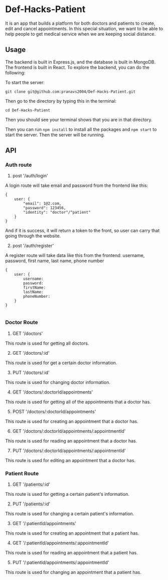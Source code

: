# Def-Hacks-Patient

It is an app that builds a platform for both doctors and patients to create, edit and cancel appointments. In this special situation, we want to be able to help people to get medical service when we are keeping social distance. 

## Usage

The backend is built in Express.js, and the database is built in MongoDB. The frontend is built in React. To explore the backend, you can do the following: 

To start the server: 

```
git clone git@github.com:pranavs2004/Def-Hacks-Patient.git
```
Then go to the directory by typing this in the terminal: 

```
cd Def-Hacks-Patient
```
Then you should see your terminal shows that you are in that directory. 

Then you can run `npm install` to install all the packages and `npm start` to start the server. Then the server will be running. 

## API

### Auth route

1. post '/auth/login'

A login route will take email and password from the frontend like this: 

```
{
    user: {
        "email": 1@2.com,
        "password": 123456,
        "identity": "doctor"/"patient"
    }
}
```
And if it is success, it will return a token to the front, so user can carry that going through the website.

2. post '/auth/register'

A register route will take data like this from the frontend: 
 username, password, first name, last name, phone number

```
{
    user: {
        username:
        password:
        firstName:
        lastName:
        phoneNumber:
    }
}


```

### Doctor Route

1. GET '/doctors'

This route is used for getting all doctors. 

2. GET '/doctors/:id'

This route is used for get a certain doctor information. 

3. PUT '/doctors/:id'

This route is used for changing doctor information.

4. GET '/doctors/:doctorId/appointments'

This route is used for getting all of the appointments that a doctor has. 

5. POST '/doctors/:doctorId/appointments'

This route is used for creating an appointment that a doctor has. 

6. GET '/doctors/:doctorId/appointments/:appointmentId'

This route is used for reading an appointment that a doctor has. 

7. PUT '/doctors/:doctorId/appointments/:appointmentId'

This route is used for editing an appointment that a doctor has. 

### Patient Route

1. GET '/patients/:id'

This route is used for getting a certain patient's information. 

2. PUT '/patients/:id'

This route is used for changing a certain patient's information. 

3. GET '/:patientId/appointments'

This route is used for creating an appointment that a patient has. 

4. GET '/:patientId/appointments/:appointmentId'

This route is used for reading an appointment that a patient has. 

5. PUT '/:patientId/appointments/:appointmentId'

This route is used for changing an appointment that a patient has. 






